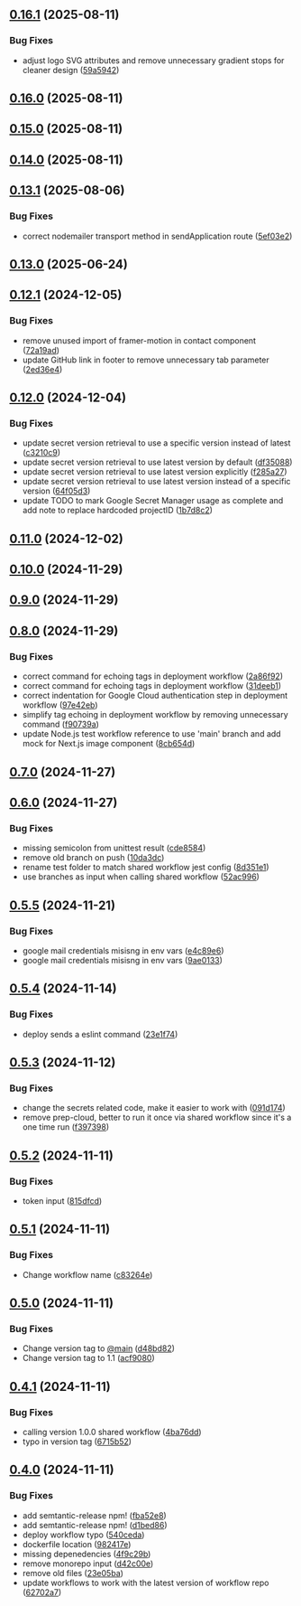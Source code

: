 ## [0.16.1](https://github.com/Ridvan-bot/pohlmanprotean.se/compare/v0.16.0...v0.16.1) (2025-08-11)

### Bug Fixes

* adjust logo SVG attributes and remove unnecessary gradient stops for cleaner design ([59a5942](https://github.com/Ridvan-bot/pohlmanprotean.se/commit/59a5942e80616b65cefae726b67b5a84e031a786))

## [0.16.0](https://github.com/Ridvan-bot/pohlmanprotean.se/compare/v0.15.0...v0.16.0) (2025-08-11)

## [0.15.0](https://github.com/Ridvan-bot/pohlmanprotean.se/compare/v0.14.0...v0.15.0) (2025-08-11)

## [0.14.0](https://github.com/Ridvan-bot/pohlmanprotean.se/compare/v0.13.1...v0.14.0) (2025-08-11)

## [0.13.1](https://github.com/Ridvan-bot/pohlmanprotean.se/compare/v0.13.0...v0.13.1) (2025-08-06)

### Bug Fixes

* correct nodemailer transport method in sendApplication route ([5ef03e2](https://github.com/Ridvan-bot/pohlmanprotean.se/commit/5ef03e2ee2d1cd7f0ccf0863dd3f7a9b113bb217))

## [0.13.0](https://github.com/Ridvan-bot/pohlmanprotean.se/compare/v0.12.1...v0.13.0) (2025-06-24)

## [0.12.1](https://github.com/Ridvan-bot/pohlmanprotean.se/compare/v0.12.0...v0.12.1) (2024-12-05)

### Bug Fixes

* remove unused import of framer-motion in contact component ([72a19ad](https://github.com/Ridvan-bot/pohlmanprotean.se/commit/72a19ad226fe5cf1d5671b495ca836a5b0b05b13))
* update GitHub link in footer to remove unnecessary tab parameter ([2ed36e4](https://github.com/Ridvan-bot/pohlmanprotean.se/commit/2ed36e4641b7d57810ee2c9541277406b4e5472c))

## [0.12.0](https://github.com/Ridvan-bot/pohlmanprotean.se/compare/v0.11.0...v0.12.0) (2024-12-04)

### Bug Fixes

* update secret version retrieval to use a specific version instead of latest ([c3210c9](https://github.com/Ridvan-bot/pohlmanprotean.se/commit/c3210c9b29eb9a769451877bba4c7dcc43ee9355))
* update secret version retrieval to use latest version by default ([df35088](https://github.com/Ridvan-bot/pohlmanprotean.se/commit/df35088a707f3f35e173a7c41f97de5dc99ec9ec))
* update secret version retrieval to use latest version explicitly ([f285a27](https://github.com/Ridvan-bot/pohlmanprotean.se/commit/f285a2762203e2ca42bee5ae3f9f8b7b3b1c334e))
* update secret version retrieval to use latest version instead of a specific version ([64f05d3](https://github.com/Ridvan-bot/pohlmanprotean.se/commit/64f05d3601029b2043eb40f21c1d7fff79febab6))
* update TODO to mark Google Secret Manager usage as complete and add note to replace hardcoded projectID ([1b7d8c2](https://github.com/Ridvan-bot/pohlmanprotean.se/commit/1b7d8c2abebd4482260b2e3d8d2a79c52d9e9518))

## [0.11.0](https://github.com/Ridvan-bot/pohlmanprotean.se/compare/v0.10.0...v0.11.0) (2024-12-02)

## [0.10.0](https://github.com/Ridvan-bot/pohlmanprotean.se/compare/v0.9.0...v0.10.0) (2024-11-29)

## [0.9.0](https://github.com/Ridvan-bot/pohlmanprotean.se/compare/v0.8.0...v0.9.0) (2024-11-29)

## [0.8.0](https://github.com/Ridvan-bot/pohlmanprotean.se/compare/v0.7.0...v0.8.0) (2024-11-29)

### Bug Fixes

* correct command for echoing tags in deployment workflow ([2a86f92](https://github.com/Ridvan-bot/pohlmanprotean.se/commit/2a86f92c41eadc55e53a7dc25eb34be13bcae26d))
* correct command for echoing tags in deployment workflow ([31deeb1](https://github.com/Ridvan-bot/pohlmanprotean.se/commit/31deeb11eaa3d46f03108c4e0efde8193f54130b))
* correct indentation for Google Cloud authentication step in deployment workflow ([97e42eb](https://github.com/Ridvan-bot/pohlmanprotean.se/commit/97e42ebe1ced7ef0009075c5fa85d3d843046788))
* simplify tag echoing in deployment workflow by removing unnecessary command ([f90739a](https://github.com/Ridvan-bot/pohlmanprotean.se/commit/f90739a662c2956067b3ce1994b2c01aa2a32e7c))
* update Node.js test workflow reference to use 'main' branch and add mock for Next.js image component ([8cb654d](https://github.com/Ridvan-bot/pohlmanprotean.se/commit/8cb654d82e4f623406aa85e6ff068cbd7435bfd8))

## [0.7.0](https://github.com/Ridvan-bot/pohlmanprotean.se/compare/v0.6.0...v0.7.0) (2024-11-27)

## [0.6.0](https://github.com/Ridvan-bot/pohlmanprotean.se/compare/v0.5.5...v0.6.0) (2024-11-27)

### Bug Fixes

* missing semicolon from unittest result ([cde8584](https://github.com/Ridvan-bot/pohlmanprotean.se/commit/cde85841c8654164ee4568a5a7fced89acd35779))
* remove old branch on push ([10da3dc](https://github.com/Ridvan-bot/pohlmanprotean.se/commit/10da3dc6d2d07d0b3711916146bc694c663c63d4))
* rename test folder to match shared workflow jest config ([8d351e1](https://github.com/Ridvan-bot/pohlmanprotean.se/commit/8d351e1fd7fc7fa3e6d1208a5f5a325a44875cd6))
* use branches as input when calling shared workflow ([52ac996](https://github.com/Ridvan-bot/pohlmanprotean.se/commit/52ac996e58131f18e8f01f9cacfba780ac475f48))

## [0.5.5](https://github.com/Ridvan-bot/pohlmanprotean.se/compare/v0.5.4...v0.5.5) (2024-11-21)

### Bug Fixes

* google mail credentials misisng in env vars ([e4c89e6](https://github.com/Ridvan-bot/pohlmanprotean.se/commit/e4c89e6194e36f6437917a6f45a56378bef0f06a))
* google mail credentials misisng in env vars ([9ae0133](https://github.com/Ridvan-bot/pohlmanprotean.se/commit/9ae0133bdc8a6f34696c14588ee8db39ed99af62))

## [0.5.4](https://github.com/Ridvan-bot/pohlmanprotean.se/compare/v0.5.3...v0.5.4) (2024-11-14)

### Bug Fixes

* deploy sends a eslint command ([23e1f74](https://github.com/Ridvan-bot/pohlmanprotean.se/commit/23e1f74efffad7ba960a84db59bf66f82330db0d))

## [0.5.3](https://github.com/Ridvan-bot/pohlmanprotean.se/compare/v0.5.2...v0.5.3) (2024-11-12)

### Bug Fixes

* change the secrets related code, make it easier to work with ([091d174](https://github.com/Ridvan-bot/pohlmanprotean.se/commit/091d174ffb8680508d236d3abb7df217e26e63a6))
* remove prep-cloud, better to run it once via shared workflow since it's a one time run ([f397398](https://github.com/Ridvan-bot/pohlmanprotean.se/commit/f3973989087b9a4fabcbb9db8b82157cacb5660b))

## [0.5.2](https://github.com/Ridvan-bot/pohlmanprotean.se/compare/v0.5.1...v0.5.2) (2024-11-11)

### Bug Fixes

* token input ([815dfcd](https://github.com/Ridvan-bot/pohlmanprotean.se/commit/815dfcde5915d9a7b89a28e7fa15d229dc4db5c6))

## [0.5.1](https://github.com/Ridvan-bot/pohlmanprotean.se/compare/v0.5.0...v0.5.1) (2024-11-11)

### Bug Fixes

* Change workflow name ([c83264e](https://github.com/Ridvan-bot/pohlmanprotean.se/commit/c83264e6e395ac6760e85ba81698cdf2028319aa))

## [0.5.0](https://github.com/Ridvan-bot/pohlmanprotean.se/compare/v0.4.1...v0.5.0) (2024-11-11)

### Bug Fixes

* Change version tag to [@main](https://github.com/main) ([d48bd82](https://github.com/Ridvan-bot/pohlmanprotean.se/commit/d48bd82c6c64c7910d121822b23f36d7daa25ca1))
* Change version tag to 1.1 ([acf9080](https://github.com/Ridvan-bot/pohlmanprotean.se/commit/acf9080d44ef545208190d70cad8a13270d5c7cf))

## [0.4.1](https://github.com/Ridvan-bot/pohlmanprotean.se/compare/v0.4.0...v0.4.1) (2024-11-11)

### Bug Fixes

* calling version 1.0.0 shared workflow ([4ba76dd](https://github.com/Ridvan-bot/pohlmanprotean.se/commit/4ba76dd870d58b69b985948b49b52f861532bf9f))
* typo in version  tag ([6715b52](https://github.com/Ridvan-bot/pohlmanprotean.se/commit/6715b52174aa52ad7c596df446198f285cbffb71))

## [0.4.0](https://github.com/Ridvan-bot/pohlmanprotean.se/compare/v0.3.0...v0.4.0) (2024-11-11)

### Bug Fixes

* add semtantic-release npm! ([fba52e8](https://github.com/Ridvan-bot/pohlmanprotean.se/commit/fba52e89c4f0f939321180bf36d3b14bab2bf156))
* add semtantic-release npm! ([d1bed86](https://github.com/Ridvan-bot/pohlmanprotean.se/commit/d1bed8674d120ef7158b6a16b411793cfcb71573))
* deploy workflow typo ([540ceda](https://github.com/Ridvan-bot/pohlmanprotean.se/commit/540ceda4f39045d33c07e1c99f9c6ac4399af396))
* dockerfile location ([982417e](https://github.com/Ridvan-bot/pohlmanprotean.se/commit/982417e92bb89d6d626dce2340c8cb46fddfde5d))
* missing depenedencies ([4f9c29b](https://github.com/Ridvan-bot/pohlmanprotean.se/commit/4f9c29bdfb38e2662ac7262e2495346ca512b661))
* remove monorepo input ([d42c00e](https://github.com/Ridvan-bot/pohlmanprotean.se/commit/d42c00ef10e0ba26e786a68532b06c0674b15a7f))
* remove old files ([23e05ba](https://github.com/Ridvan-bot/pohlmanprotean.se/commit/23e05ba502c839e0b96203fc2c55bae1720a9baf))
* update workflows to work with the latest version of workflow repo ([62702a7](https://github.com/Ridvan-bot/pohlmanprotean.se/commit/62702a7fdcb701b6b5fa9b82b58a50323ce5197f))
